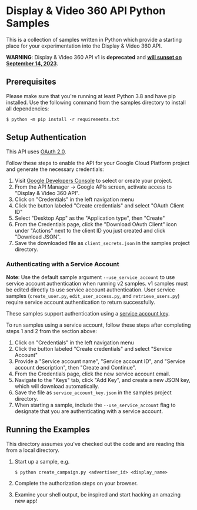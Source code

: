# Display & Video 360 API Python Samples

This is a collection of samples written in Python which provide a starting
place for your experimentation into the Display & Video 360 API.

**WARNING**: Display & Video 360 API v1 is **deprecated** and [**will sunset on
September 14,
2023**](https://ads-developers.googleblog.com/2023/03/deprecation-of-display-video-360-api-v1.html).

## Prerequisites

Please make sure that you're running at least Python 3.8 and have pip
installed. Use the following command from the samples directory to install all
dependencies:

```Batchfile
$ python -m pip install -r requirements.txt
```

## Setup Authentication

This API uses [OAuth 2.0](https://developers.google.com/accounts/docs/OAuth2).

Follow these steps to enable the API for your Google Cloud Platform project and
generate the necessary credentials:
1. Visit [Google Developers Console](https://console.developers.google.com) to
   select or create your project.
2. From the API Manager &rarr; Google APIs screen, activate access to "Display
   & Video 360 API".
3. Click on "Credentials" in the left navigation menu
4. Click the button labeled "Create credentials" and select "OAuth Client ID"
5. Select "Desktop App" as the "Application type", then "Create"
6. From the Credentials page, click the "Download OAuth Client" icon under
   "Actions" next to the client ID you just created and click "Download JSON".
7. Save the downloaded file as `client_secrets.json` in the samples project
   directory.

### Authenticating with a Service Account

**Note**: Use the default sample argument `--use_service_account` to use
service account authentication when running v2 samples. v1 samples must be
edited directly to use service account authentication. User service samples
(`create_user.py`, `edit_user_access.py`, and `retrieve_users.py`) require
service account authentication to return successfully.

These samples support authentication using a [service account
key](https://cloud.google.com/iam/docs/service-account-overview).

To run samples using a service account, follow these steps after completing
steps 1 and 2 from the section above:
1. Click on "Credentials" in the left navigation menu
2. Click the button labeled "Create credentials" and select "Service Account"
3. Provide a "Service account name", "Service account ID", and "Service account
   description", then "Create and Continue".
4. From the Credentials page, click the new service account email.
5. Navigate to the "Keys" tab, click "Add Key", and create a new JSON key,
   which will download automatically.
6. Save the file as `service_account_key.json` in the samples project directory.
7. When starting a sample, include the `--use_service_account` flag to
   designate that you are authenticating with a service account.

## Running the Examples

This directory assumes you've checked out the code and are reading this from a
local directory.

1. Start up a sample, e.g.

   ```
   $ python create_campaign.py <advertiser_id> <display_name>
   ```
2. Complete the authorization steps on your browser.

3. Examine your shell output, be inspired and start hacking an amazing new app!